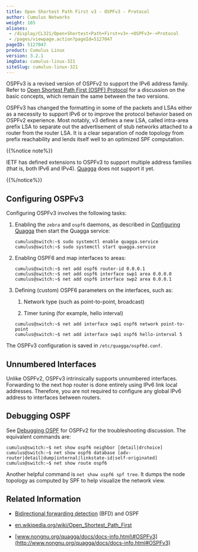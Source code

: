 ```yaml
---
title: Open Shortest Path First v3 - OSPFv3 - Protocol
author: Cumulus Networks
weight: 165
aliases:
 - /display/CL321/Open+Shortest+Path+First+v3+-+OSPFv3+-+Protocol
 - /pages/viewpage.action?pageId=5127047
pageID: 5127047
product: Cumulus Linux
version: 3.2.1
imgData: cumulus-linux-321
siteSlug: cumulus-linux-321
---
```

OSPFv3 is a revised version of OSPFv2 to support the IPv6 address
family. Refer to [Open Shortest Path First (OSPF)
Protocol](/version/cumulus-linux-321/Layer_Three/Open_Shortest_Path_First_-_OSPF_-_Protocol)
for a discussion on the basic concepts, which remain the same between
the two versions.

OSPFv3 has changed the formatting in some of the packets and LSAs either
as a necessity to support IPv6 or to improve the protocol behavior based
on OSPFv2 experience. Most notably, v3 defines a new LSA, called
intra-area prefix LSA to separate out the advertisement of stub networks
attached to a router from the router LSA. It is a clear separation of
node topology from prefix reachability and lends itself well to an
optimized SPF computation.

{{%notice note%}}

IETF has defined extensions to OSPFv3 to support multiple address
families (that is, both IPv6 and IPv4).
[Quagga](/version/cumulus-linux-321/Layer_Three/Quagga_Overview) does
not support it yet.

{{%/notice%}}

## <span>Configuring OSPFv3</span>

Configuring OSPFv3 involves the following tasks:

1.  Enabling the `zebra` and `ospf6` daemons, as described in
    [Configuring
    Quagga](/version/cumulus-linux-321/Layer_Three/Configuring_Quagga/)
    then start the Quagga service:
    
        cumulus@switch:~$ sudo systemctl enable quagga.service
        cumulus@switch:~$ sudo systemctl start quagga.service

2.  Enabling OSPF6 and map interfaces to areas:
    
        cumulus@switch:~$ net add ospf6 router-id 0.0.0.1
        cumulus@switch:~$ net add ospf6 interface swp1 area 0.0.0.0
        cumulus@switch:~$ net add ospf6 interface swp2 area 0.0.0.1

3.  Defining (custom) OSPF6 parameters on the interfaces, such as:
    
    1.  Network type (such as point-to-point, broadcast)
    
    2.  Timer tuning (for example, hello interval)
    
    <!-- end list -->
    
        cumulus@switch:~$ net add interface swp1 ospf6 network point-to-point
        cumulus@switch:~$ net add interface swp1 ospf6 hello-interval 5

The OSPFv3 configuration is saved in `/etc/quagga/ospf6d.conf`.

## <span>Unnumbered Interfaces</span>

Unlike OSPFv2, OSPFv3 intrinsically supports unnumbered interfaces.
Forwarding to the next hop router is done entirely using IPv6 link local
addresses. Therefore, you are not required to configure any global IPv6
address to interfaces between routers.

## <span>Debugging OSPF</span>

See [Debugging
OSPF](Open_Shortest_Path_First_-_OSPF_-_Protocol.html#src-5127045_OpenShortestPathFirst-OSPF-Protocol-ospf_debug)
for OSPFv2 for the troubleshooting discussion. The equivalent commands
are:

    cumulus@switch:~$ net show ospf6 neighbor [detail|drchoice]
    cumulus@switch:~$ net show ospf6 database [adv-router|detail|dump|internal|linkstate-id|self-originated]
    cumulus@switch:~$ net show route ospf6

Another helpful command is `net show ospf6 spf tree`. It dumps the node
topology as computed by SPF to help visualize the network view.

## <span>Related Information</span>

  - [Bidirectional forwarding
    detection](/version/cumulus-linux-321/Layer_Three/Bidirectional_Forwarding_Detection_-_BFD)
    (BFD) and OSPF

  - [en.wikipedia.org/wiki/Open\_Shortest\_Path\_First](http://en.wikipedia.org/wiki/Open_Shortest_Path_First)

  - [www.nongnu.org/quagga/docs/docs-info.html\#OSPFv3](http://www.nongnu.org/quagga/docs/docs-info.html#OSPFv3)
